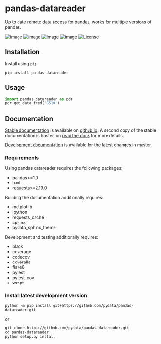 # pandas-datareader

Up to date remote data access for pandas, works for multiple versions of
pandas.

[![image](https://img.shields.io/pypi/v/pandas-datareader.svg)](https://pypi.python.org/pypi/pandas-datareader/)
[![image](https://codecov.io/gh/pydata/pandas-datareader/branch/master/graph/badge.svg)](https://codecov.io/gh/pydata/pandas-datareader)
[![image](https://readthedocs.org/projects/pandas-datareader/badge/?version=latest)](https://pandas-datareader.readthedocs.io/en/latest/)
[![image](https://img.shields.io/badge/code%20style-black-000000.svg)](https://github.com/psf/black)
[![License](https://img.shields.io/pypi/l/pandas-datareader)](https://pypi.org/project/pandas-datareader/)

## Installation

Install using `pip`

``` shell
pip install pandas-datareader
```

## Usage

``` python
import pandas_datareader as pdr
pdr.get_data_fred('GS10')
```

## Documentation

[Stable documentation](https://pydata.github.io/pandas-datareader/) is available on
[github.io](https://pydata.github.io/pandas-datareader/). A second copy of the stable
documentation is hosted on [read the docs](https://pandas-datareader.readthedocs.io/)
for more details.

[Development documentation](https://pydata.github.io/pandas-datareader/devel/) is available
for the latest changes in master.

### Requirements

Using pandas datareader requires the following packages:

-   pandas>=1.0
-   lxml
-   requests>=2.19.0

Building the documentation additionally requires:

-   matplotlib
-   ipython
-   requests_cache
-   sphinx
-   pydata_sphinx_theme

Development and testing additionally requires:

-   black
-   coverage
-   codecov
-   coveralls
-   flake8
-   pytest
-   pytest-cov
-   wrapt

### Install latest development version

``` shell
python -m pip install git+https://github.com/pydata/pandas-datareader.git
```

or

``` shell
git clone https://github.com/pydata/pandas-datareader.git
cd pandas-datareader
python setup.py install
```
